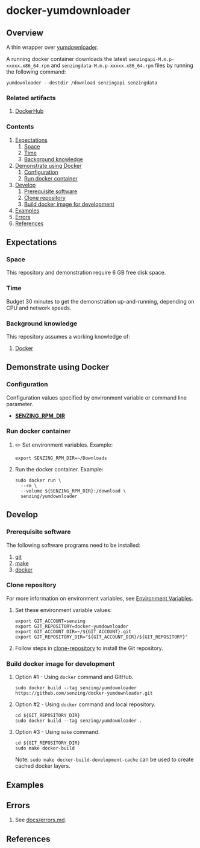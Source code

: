 # docker-yumdownloader

## Overview

A thin wrapper over
[yumdownloader](https://github.com/Senzing/knowledge-base/blob/master/WHATIS/yumdownloader.md).

A running docker container downloads the latest
`senzingapi-M.m.p-xxxxx.x86_64.rpm` and
`senzingdata-M.m.p-xxxxx.x86_64.rpm`
files by running the following command:

```console
yumdownloader --destdir /download senzingapi senzingdata
```

### Related artifacts

1. [DockerHub](https://hub.docker.com/r/senzing/yumdownloader)

### Contents

1. [Expectations](#expectations)
    1. [Space](#space)
    1. [Time](#time)
    1. [Background knowledge](#background-knowledge)
1. [Demonstrate using Docker](#demonstrate-using-docker)
    1. [Configuration](#configuration)
    1. [Run docker container](#run-docker-container)
1. [Develop](#develop)
    1. [Prerequisite software](#prerequisite-software)
    1. [Clone repository](#clone-repository)
    1. [Build docker image for development](#build-docker-image-for-development)
1. [Examples](#examples)
1. [Errors](#errors)
1. [References](#references)

## Expectations

### Space

This repository and demonstration require 6 GB free disk space.

### Time

Budget 30 minutes to get the demonstration up-and-running, depending on CPU and network speeds.

### Background knowledge

This repository assumes a working knowledge of:

1. [Docker](https://github.com/Senzing/knowledge-base/blob/master/WHATIS/docker.md)

## Demonstrate using Docker

### Configuration

Configuration values specified by environment variable or command line parameter.

- **[SENZING_RPM_DIR](https://github.com/Senzing/knowledge-base/blob/master/lists/environment-variables.md#senzing_rpm_dir)**

### Run docker container

1. :pencil2: Set environment variables.
   Example:

    ```console
    export SENZING_RPM_DIR=~/Downloads
    ```

1. Run the docker container.
   Example:

    ```console
    sudo docker run \
      --rm \
      --volume ${SENZING_RPM_DIR}:/download \
      senzing/yumdownloader
    ```

## Develop

### Prerequisite software

The following software programs need to be installed:

1. [git](https://github.com/Senzing/knowledge-base/blob/master/HOWTO/install-git.md)
1. [make](https://github.com/Senzing/knowledge-base/blob/master/HOWTO/install-make.md)
1. [docker](https://github.com/Senzing/knowledge-base/blob/master/HOWTO/install-docker.md)

### Clone repository

For more information on environment variables,
see [Environment Variables](https://github.com/Senzing/knowledge-base/blob/master/lists/environment-variables.md).

1. Set these environment variable values:

    ```console
    export GIT_ACCOUNT=senzing
    export GIT_REPOSITORY=docker-yumdownloader
    export GIT_ACCOUNT_DIR=~/${GIT_ACCOUNT}.git
    export GIT_REPOSITORY_DIR="${GIT_ACCOUNT_DIR}/${GIT_REPOSITORY}"
    ```

1. Follow steps in [clone-repository](https://github.com/Senzing/knowledge-base/blob/master/HOWTO/clone-repository.md) to install the Git repository.

### Build docker image for development

1. Option #1 - Using `docker` command and GitHub.

    ```console
    sudo docker build --tag senzing/yumdownloader https://github.com/senzing/docker-yumdownloader.git
    ```

1. Option #2 - Using `docker` command and local repository.

    ```console
    cd ${GIT_REPOSITORY_DIR}
    sudo docker build --tag senzing/yumdownloader .
    ```

1. Option #3 - Using `make` command.

    ```console
    cd ${GIT_REPOSITORY_DIR}
    sudo make docker-build
    ```

    Note: `sudo make docker-build-development-cache` can be used to create cached docker layers.

## Examples

## Errors

1. See [docs/errors.md](docs/errors.md).

## References
